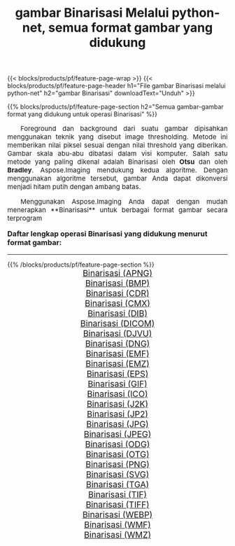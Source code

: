 ﻿---
title: gambar Binarisasi Melalui python-net, semua format gambar yang didukung 
weight: 3920
url: /id/python-net/binarize/ 
lang: id
langdirlevel: 2
locales: zh-hans,ja,it,ru,de,es,fr,nl,id,lt,pl,pt,vi,tr,ko,zh-hant,ar,hi,th,sv,cs,uk,he
description: Menggunakan Aspose.Imaging Anda dapat dengan mudah Binarisasi gambar Via python-net
---

{{< blocks/products/pf/feature-page-wrap >}}
{{< blocks/products/pf/feature-page-header h1="File gambar Binarisasi melalui python-net" h2="gambar Binarisasi" downloadText="Unduh" >}}


{{% blocks/products/pf/feature-page-section  h2="Semua gambar-gambar format yang didukung untuk operasi Binarisasi" %}}
<p align="justify" style="text-indent:2em;font-size:15px;">
Foreground dan background dari suatu gambar dipisahkan menggunakan teknik yang disebut image thresholding. Metode ini memberikan nilai piksel sesuai dengan nilai threshold yang diberikan. Gambar skala abu-abu dibatasi dalam visi komputer. Salah satu metode yang paling dikenal adalah Binarisasi oleh <b>Otsu</b> dan oleh <b>Bradley</b>. Aspose.Imaging mendukung kedua algoritme. Dengan menggunakan algoritme tersebut, gambar Anda dapat dikonversi menjadi hitam putih dengan ambang batas.
</p>
<p align="justify" style="text-indent:2em;font-size:15px;">
Menggunakan Aspose.Imaging Anda dapat dengan mudah menerapkan **Binarisasi** untuk berbagai format gambar secara terprogram
</p>
<h3 style="margin-top:16px;">
Daftar lengkap operasi Binarisasi yang didukung menurut format gambar:
</h3>
<hr/>
{{% /blocks/products/pf/feature-page-section %}}
<div class="container-fluid productfamilypage bg-gray">
    <div class="convertypes bg-gray agp-content section">
        <div class="container">
		<div class="row other-converters" style="gap: 10px;font-size: 19px;text-align:center;">
		    <div class='col-md-3 other-converter remove-lp remove-rp'><a href="/imaging/id/python-net/binarize/apng/" style="padding:15px;">Binarisasi (APNG)</a></div><div class='col-md-3 other-converter remove-lp remove-rp'><a href="/imaging/id/python-net/binarize/bmp/" style="padding:15px;">Binarisasi (BMP)</a></div><div class='col-md-3 other-converter remove-lp remove-rp'><a href="/imaging/id/python-net/binarize/cdr/" style="padding:15px;">Binarisasi (CDR)</a></div><div class='col-md-3 other-converter remove-lp remove-rp'><a href="/imaging/id/python-net/binarize/cmx/" style="padding:15px;">Binarisasi (CMX)</a></div><div class='col-md-3 other-converter remove-lp remove-rp'><a href="/imaging/id/python-net/binarize/dib/" style="padding:15px;">Binarisasi (DIB)</a></div><div class='col-md-3 other-converter remove-lp remove-rp'><a href="/imaging/id/python-net/binarize/dicom/" style="padding:15px;">Binarisasi (DICOM)</a></div><div class='col-md-3 other-converter remove-lp remove-rp'><a href="/imaging/id/python-net/binarize/djvu/" style="padding:15px;">Binarisasi (DJVU)</a></div><div class='col-md-3 other-converter remove-lp remove-rp'><a href="/imaging/id/python-net/binarize/dng/" style="padding:15px;">Binarisasi (DNG)</a></div><div class='col-md-3 other-converter remove-lp remove-rp'><a href="/imaging/id/python-net/binarize/emf/" style="padding:15px;">Binarisasi (EMF)</a></div><div class='col-md-3 other-converter remove-lp remove-rp'><a href="/imaging/id/python-net/binarize/emz/" style="padding:15px;">Binarisasi (EMZ)</a></div><div class='col-md-3 other-converter remove-lp remove-rp'><a href="/imaging/id/python-net/binarize/eps/" style="padding:15px;">Binarisasi (EPS)</a></div><div class='col-md-3 other-converter remove-lp remove-rp'><a href="/imaging/id/python-net/binarize/gif/" style="padding:15px;">Binarisasi (GIF)</a></div><div class='col-md-3 other-converter remove-lp remove-rp'><a href="/imaging/id/python-net/binarize/ico/" style="padding:15px;">Binarisasi (ICO)</a></div><div class='col-md-3 other-converter remove-lp remove-rp'><a href="/imaging/id/python-net/binarize/j2k/" style="padding:15px;">Binarisasi (J2K)</a></div><div class='col-md-3 other-converter remove-lp remove-rp'><a href="/imaging/id/python-net/binarize/jp2/" style="padding:15px;">Binarisasi (JP2)</a></div><div class='col-md-3 other-converter remove-lp remove-rp'><a href="/imaging/id/python-net/binarize/jpg/" style="padding:15px;">Binarisasi (JPG)</a></div><div class='col-md-3 other-converter remove-lp remove-rp'><a href="/imaging/id/python-net/binarize/jpeg/" style="padding:15px;">Binarisasi (JPEG)</a></div><div class='col-md-3 other-converter remove-lp remove-rp'><a href="/imaging/id/python-net/binarize/odg/" style="padding:15px;">Binarisasi (ODG)</a></div><div class='col-md-3 other-converter remove-lp remove-rp'><a href="/imaging/id/python-net/binarize/otg/" style="padding:15px;">Binarisasi (OTG)</a></div><div class='col-md-3 other-converter remove-lp remove-rp'><a href="/imaging/id/python-net/binarize/png/" style="padding:15px;">Binarisasi (PNG)</a></div><div class='col-md-3 other-converter remove-lp remove-rp'><a href="/imaging/id/python-net/binarize/svg/" style="padding:15px;">Binarisasi (SVG)</a></div><div class='col-md-3 other-converter remove-lp remove-rp'><a href="/imaging/id/python-net/binarize/tga/" style="padding:15px;">Binarisasi (TGA)</a></div><div class='col-md-3 other-converter remove-lp remove-rp'><a href="/imaging/id/python-net/binarize/tif/" style="padding:15px;">Binarisasi (TIF)</a></div><div class='col-md-3 other-converter remove-lp remove-rp'><a href="/imaging/id/python-net/binarize/tiff/" style="padding:15px;">Binarisasi (TIFF)</a></div><div class='col-md-3 other-converter remove-lp remove-rp'><a href="/imaging/id/python-net/binarize/webp/" style="padding:15px;">Binarisasi (WEBP)</a></div><div class='col-md-3 other-converter remove-lp remove-rp'><a href="/imaging/id/python-net/binarize/wmf/" style="padding:15px;">Binarisasi (WMF)</a></div><div class='col-md-3 other-converter remove-lp remove-rp'><a href="/imaging/id/python-net/binarize/wmz/" style="padding:15px;">Binarisasi (WMZ)</a></div>
                </div>
        </div>
    </div>
</div>
<br/>
